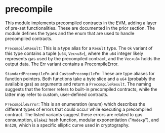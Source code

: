 # precompile

This module implements precompiled contracts in the EVM, adding a layer of pre-set functionalities. These are documented in the prior section. The module defines the types and the enum that are used to handle precompiled contracts.

`PrecompileResult`: This is a type alias for a `Result` type. The `Ok` variant of this type contains a tuple (`u64`, `Vec<u8>`), where the `u64` integer likely represents gas used by the precompiled contract, and the `Vec<u8>` holds the output data. The Err variant contains a PrecompileError.

`StandardPrecompileFn` and `CustomPrecompileFn`: These are type aliases for function pointers. Both functions take a byte slice and a `u64` (probably the available gas) as arguments and return a `PrecompileResult`. The naming suggests that the former refers to built-in precompiled contracts, while the latter may refer to custom, user-defined contracts.

`PrecompileError`: This is an enumeration (enum) which describes the different types of errors that could occur while executing a precompiled contract. The listed variants suggest these errors are related to gas consumption, `Blake2` hash function, modular exponentiation ("`Modexp`"), and `Bn128`, which is a specific elliptic curve used in cryptography.
